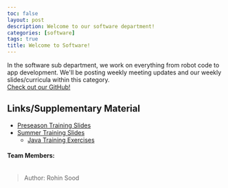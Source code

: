 ```yaml
---
toc: false
layout: post
description: Welcome to our software department!
categories: [software]
tags: true 
title: Welcome to Software!
---
```


In the software sub department, we work on everything from robot code to app development. We'll be posting weekly meeting updates and our weekly slides/curricula within this category. <br> [Check out our GitHub!](https://github.com/Team-Optix-3749)

## Links/Supplementary Material
 - [Preseason Training Slides](https://drive.google.com/drive/folders/16X8u_ZA4LTBs8cj3nJHDY29mdALZ8hV8?usp=sharing)
 - [Summer Training Slides](https://drive.google.com/drive/folders/1yiBYh-gfCsRGrxsXdD-Bh4082cl2erk8?usp=sharing)
   - [Java Training Exercises](https://github.com/Team-Optix-3749/Java-Training-Exercises)

<h4>Team Members:</h4>
<table style="text-align: center;">
  <tr id="table">

  </tr>
</table>

<script>

  var data = ["Toby L", "Rohin S", "Rohan J", "Jadon L", "Dash P"];

  var list = document.getElementById("table");

  data.forEach((item) => {
    let li = document.createElement("td");
    li.innerText = item;
    list.appendChild(li);
  });

</script>

> Author: Rohin Sood
